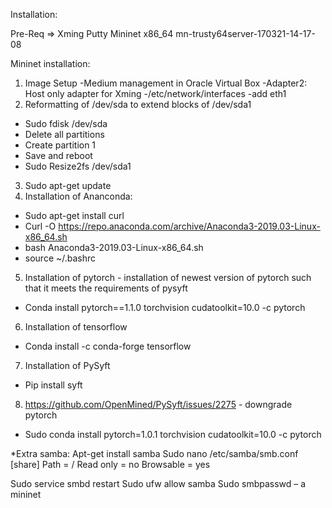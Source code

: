 Installation:

Pre-Req =>
Xming
Putty
Mininet x86_64 mn-trusty64server-170321-14-17-08

Mininet installation:
1.	Image Setup
-Medium management in Oracle Virtual Box
-Adapter2: Host only adapter for Xming
	-/etc/network/interfaces
		-add eth1
2.	Reformatting of /dev/sda to extend blocks of /dev/sda1
-	Sudo fdisk /dev/sda
-	Delete all partitions
-	Create partition 1
-	Save and reboot
-	Sudo Resize2fs /dev/sda1
3.	Sudo apt-get update
4.	Installation of Ananconda:
-	Sudo apt-get install curl
-	Curl -O https://repo.anaconda.com/archive/Anaconda3-2019.03-Linux-x86_64.sh
-	bash Anaconda3-2019.03-Linux-x86_64.sh
-	source ~/.bashrc
5.	Installation of pytorch - installation of newest version of pytorch such that it meets the requirements of pysyft
-	Conda install pytorch==1.1.0 torchvision cudatoolkit=10.0 -c pytorch
6.	Installation of tensorflow
-	Conda install -c conda-forge tensorflow
7.	Installation of PySyft
-	Pip install syft
8.	https://github.com/OpenMined/PySyft/issues/2275 - downgrade pytorch
-	Sudo conda install pytorch=1.0.1 torchvision cudatoolkit=10.0 -c pytorch

*Extra samba:
Apt-get install samba
Sudo nano /etc/samba/smb.conf
[share]
Path = /
Read only = no
Browsable  = yes

Sudo service smbd restart
Sudo ufw allow samba
Sudo smbpasswd – a mininet
